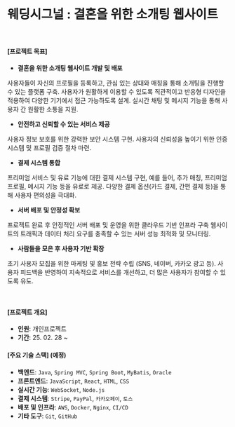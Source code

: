 # 웨딩시그널 : 결혼을 위한 소개팅 웹사이트

<br>

#### [프로젝트 목표]

- **결혼을 위한 소개팅 웹사이트 개발 및 배포**

사용자들이 자신의 프로필을 등록하고, 관심 있는 상대와 매칭을 통해 소개팅을 진행할 수 있는 플랫폼 구축.
사용자가 원활하게 이용할 수 있도록 직관적이고 반응형 디자인을 적용하여 다양한 기기에서 접근 가능하도록 설계.
실시간 채팅 및 메시지 기능을 통해 사용자 간 원활한 소통을 지원.

- **안전하고 신뢰할 수 있는 서비스 제공**

사용자 정보 보호를 위한 강력한 보안 시스템 구현.
사용자의 신뢰성을 높이기 위한 인증 시스템 및 프로필 검증 절차 마련.

- **결제 시스템 통합**

프리미엄 서비스 및 유료 기능에 대한 결제 시스템 구현, 예를 들어, 추가 매칭, 프리미엄 프로필, 메시지 기능 등을 유료로 제공.
다양한 결제 옵션(카드 결제, 간편 결제 등)을 통해 사용자 편의성을 극대화.

- **서버 배포 및 안정성 확보**

프로젝트 완료 후 안정적인 서버 배포 및 운영을 위한 클라우드 기반 인프라 구축 웹사이트의 트래픽과 데이터 처리 요구를 충족할 수 있는 서버 성능 최적화 및 모니터링.

- **사람들을 모은 후 사용자 기반 확장**

초기 사용자 모집을 위한 마케팅 및 홍보 전략 수립 (SNS, 네이버, 카카오 광고 등).
사용자 피드백을 반영하여 지속적으로 서비스를 개선하고, 더 많은 사용자가 참여할 수 있도록 유도.

   <br>

#### [프로젝트 개요]

- **인원**: 개인프로젝트
- **기간**: 25. 02. 28 ~
   <br>
#### [주요 기술 스택] (예정)
- **백엔드**: ```Java```, ```Spring MVC```, ```Spring Boot```, ```MyBatis```, ```Oracle```
- **프론트엔드**: ```JavaScript```, ```React```, ```HTML```, ```CSS```
- **실시간 기능**: ```WebSocket```, ```Node.js```
- **결제 시스템**: ```Stripe```, ```PayPal```, ```카카오페이```, ```토스```
- **배포 및 인프라**: ```AWS```, ```Docker```, ```Nginx```, ```CI/CD```
- **기타 도구**: ```Git```, ```GitHub```

